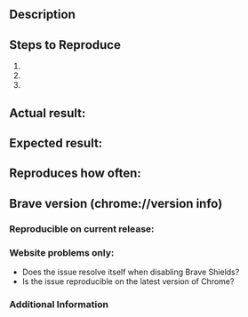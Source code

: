 <!-- Have you searched for similar issues? Before submitting this issue, please check the open issues and add a note before logging a new issue. 

NOTE THAT THIS IS THE REPOSITORY FOR THE UPCOMING VERSION OF BRAVE. SEE [browser-laptop](https://github.com/brave/browser-laptop)FOR THE CURRENT PRODUCTION VERSION OF BRAVE ON MACOS, WINDOWS AND LINUX.

PLEASE USE THE TEMPLATE BELOW TO PROVIDE INFORMATION ABOUT THE ISSUE. 
INSUFFICIENT INFO WILL GET THE ISSUE CLOSED. IT WILL ONLY BE REOPENED AFTER SUFFICIENT INFO IS PROVIDED-->

## Description 
<!--Provide a brief description of the issue-->


## Steps to Reproduce
<!--Please add a series of steps to reproduce the issue-->

   1. 
   2. 
   3. 

## Actual result:
<!--Please add screenshots if needed-->


## Expected result:


## Reproduces how often: 
<!--[Easily reproduced/Intermittent issue/No steps to reproduce]-->


## Brave version (chrome://version info)
<!--Please copy Brave, Revision and OS from chrome://version and paste here-->


### Reproducible on current release:
<!--Does the issue reproduce on browser-laptop version as well? -->


### Website problems only:  
- Does the issue resolve itself when disabling Brave Shields? 
- Is the issue reproducible on the latest version of Chrome? 

### Additional Information
<!--Any additional information, related issues, extra QA steps, configuration or data that might be necessary to reproduce the issue-->
